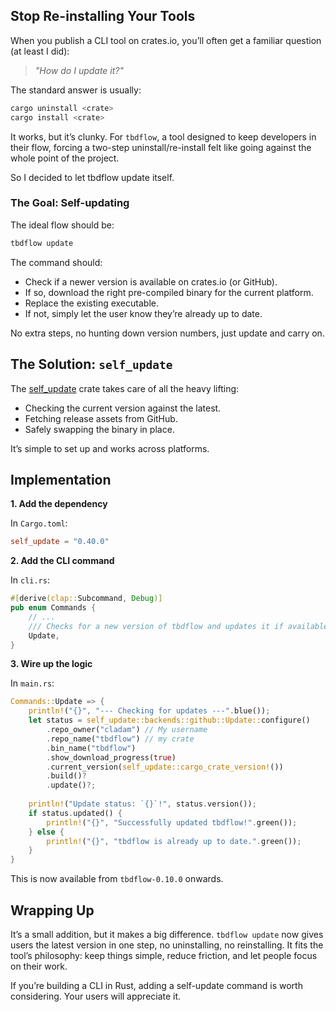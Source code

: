 ## Stop Re-installing Your Tools

When you publish a CLI tool on crates.io, you’ll often get a familiar question (at least I did):

> *"How do I update it?"*

The standard answer is usually:

```bash
cargo uninstall <crate>
cargo install <crate>
```

It works, but it’s clunky. For `tbdflow`, a tool designed to keep developers in their flow, forcing a two-step uninstall/re-install felt like going against the whole point of the project.

So I decided to let tbdflow update itself.

### The Goal: Self-updating

The ideal flow should be:

```bash
tbdflow update
```

The command should:

* Check if a newer version is available on crates.io (or GitHub).
* If so, download the right pre-compiled binary for the current platform.
* Replace the existing executable.
* If not, simply let the user know they’re already up to date.

No extra steps, no hunting down version numbers, just update and carry on.

## The Solution: `self_update`

The [self\_update](https://crates.io/crates/self_update) crate takes care of all the heavy lifting:

* Checking the current version against the latest.
* Fetching release assets from GitHub.
* Safely swapping the binary in place.

It’s simple to set up and works across platforms.


## Implementation

**1. Add the dependency**

In `Cargo.toml`:

```toml
self_update = "0.40.0"
```

**2. Add the CLI command**

In `cli.rs`:

```rust
#[derive(clap::Subcommand, Debug)]
pub enum Commands {
    // ...
    /// Checks for a new version of tbdflow and updates it if available.
    Update,
}
```

**3. Wire up the logic**

In `main.rs`:

```rust
Commands::Update => {
    println!("{}", "--- Checking for updates ---".blue());
    let status = self_update::backends::github::Update::configure()
        .repo_owner("cladam") // My username
        .repo_name("tbdflow") // my crate
        .bin_name("tbdflow")
        .show_download_progress(true)
        .current_version(self_update::cargo_crate_version!())
        .build()?
        .update()?;
    
    println!("Update status: `{}`!", status.version());
    if status.updated() {
        println!("{}", "Successfully updated tbdflow!".green());
    } else {
        println!("{}", "tbdflow is already up to date.".green());
    }
}
```

This is now available from `tbdflow-0.10.0` onwards.

## Wrapping Up

It’s a small addition, but it makes a big difference.
`tbdflow update` now gives users the latest version in one step, no uninstalling, no reinstalling. It fits the tool’s philosophy: keep things simple, reduce friction, and let people focus on their work.

If you’re building a CLI in Rust, adding a self-update command is worth considering. Your users will appreciate it.

